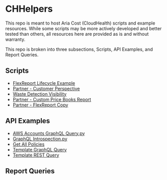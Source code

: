 # CHHelpers
This repo is meant to host Aria Cost (CloudHealth) scripts and example resources. While some scripts may be more actively developed and better tested than others, all resources here are provided as is and without warranty.

This repo is broken into three subsections, Scripts, API Examples, and Report Queries.
## Scripts
- [FlexReport Lifecycle Example](https://github.com/esefee/CHHelpers/tree/main/Scripts/FlexReport%20Lifecycle%20Example)
- [Partner - Customer Perspective](https://github.com/esefee/CHHelpers/tree/main/Scripts/Partner%20-%20Customer%20Perspective)
- [Waste Detection Visibility](https://github.com/esefee/CHHelpers/tree/main/Scripts/Waste%20Detection%20Visibility)
- [Partner - Custom Price Books Report](https://github.com/esefee/CHHelpers/tree/main/Scripts/Partner%20-%20Custom%20Price%20Books%20Report)
- [Partner - FlexReport Copy](https://github.com/esefee/CHHelpers/tree/main/Scripts/Partner%20-%20FlexReport%20Copy)

## API Examples
- [AWS Accounts GraphQL Query.py](https://github.com/esefee/CHHelpers/blob/main/Sample%20API%20Calls/AWS%20Accounts%20GraphQL%20Query.py)
- [GraphQL Introspection.py](https://github.com/esefee/CHHelpers/blob/main/Sample%20API%20Calls/GraphQL%20Introspection.py)
- [Get All Policies](https://github.com/esefee/CHHelpers/blob/main/Sample%20API%20Calls/get_policies.py)
- [Template GraphQL Query](https://github.com/esefee/CHHelpers/blob/main/Sample%20API%20Calls/Template%20GraphQL%20Query.py)
- [Template REST Query](https://github.com/esefee/CHHelpers/blob/main/Sample%20API%20Calls/Template%20REST%20Query.py)

## Report Queries

